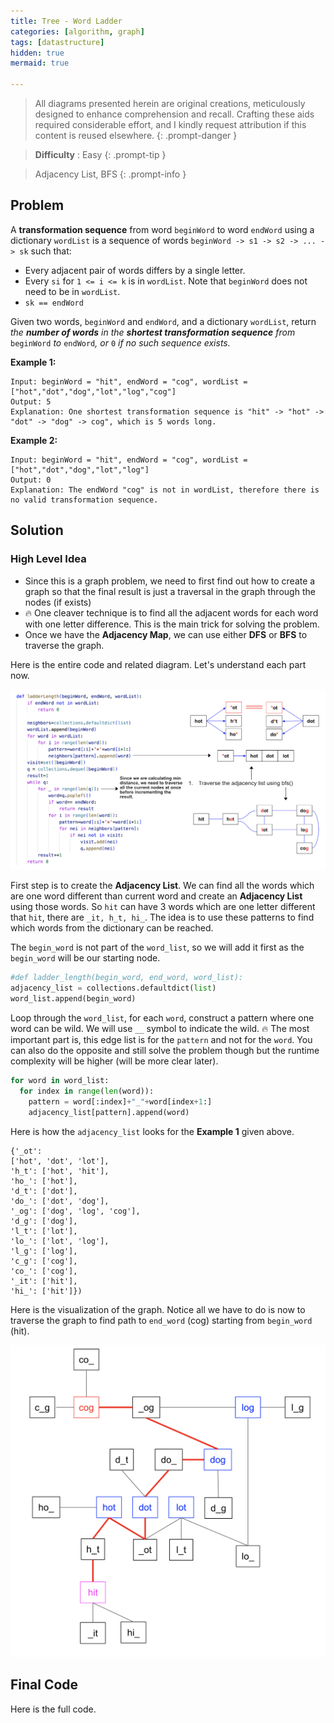 ```yaml
---
title: Tree - Word Ladder
categories: [algorithm, graph]
tags: [datastructure]
hidden: true
mermaid: true

---
```


> All diagrams presented herein are original creations, meticulously designed to enhance comprehension and recall. Crafting these aids required considerable effort, and I kindly request attribution if this content is reused elsewhere.
{: .prompt-danger }

> **Difficulty** :  Easy
{: .prompt-tip }

> Adjacency List, BFS
{: .prompt-info }

## Problem

A **transformation sequence** from word `beginWord` to word `endWord` using a dictionary `wordList` is a sequence of words `beginWord -> s1 -> s2 -> ... -> sk` such that:

- Every adjacent pair of words differs by a single letter.
- Every `si` for `1 <= i <= k` is in `wordList`. Note that `beginWord` does not need to be in `wordList`.
- `sk == endWord`

Given two words, `beginWord` and `endWord`, and a dictionary `wordList`, return *the **number of words** in the **shortest transformation sequence** from* `beginWord` *to* `endWord`*, or* `0` *if no such sequence exists.*

**Example 1:**

```
Input: beginWord = "hit", endWord = "cog", wordList = ["hot","dot","dog","lot","log","cog"]
Output: 5
Explanation: One shortest transformation sequence is "hit" -> "hot" -> "dot" -> "dog" -> cog", which is 5 words long.
```

**Example 2:**

```
Input: beginWord = "hit", endWord = "cog", wordList = ["hot","dot","dog","lot","log"]
Output: 0
Explanation: The endWord "cog" is not in wordList, therefore there is no valid transformation sequence.
```

## Solution

### High Level Idea

- Since this is a graph problem, we need to first find out how to create a graph so that the final result is just a traversal in the graph through the nodes (if exists)
- :fire: One cleaver technique is to find all the adjacent words for each word with one letter difference. This is the main trick for solving the problem.
- Once we have the **Adjacency Map**, we can use either **DFS** or **BFS** to traverse the graph.

Here is the entire code and related diagram. Let's understand each part now.

![image-20240421124957771](../assets/img/image-20240421124957771.png)

First step is to create the **Adjacency List**. We can find all the words which are one word different than current word and create an **Adjacency List** using those words. So `hit` can have 3 words which are one letter different that `hit`, there are  `_it, h_t, hi_`.  The idea is to use these patterns to find which words from the dictionary can be reached.

The `begin_word` is not part of the `word_list`, so we will add it first as the `begin_word` will be our starting node.

```python
#def ladder_length(begin_word, end_word, word_list):
adjacency_list = collections.defaultdict(list)
word_list.append(begin_word)
```

Loop through the `word_list`, for each `word`, construct a pattern where one word can be wild. We will use `__` symbol to indicate the wild. :fire: The most important part is, this edge list is for the `pattern` and not for the `word`. You can also do the opposite and still solve the problem though but the runtime complexity will be higher (will be more clear later).   

```python
for word in word_list:
  for index in range(len(word)):
    pattern = word[:index]+"_"+word[index+1:]
    adjacency_list[pattern].append(word)
```

Here is how the `adjacency_list` looks for the **Example 1** given above.

```
{'_ot': 
['hot', 'dot', 'lot'], 
'h_t': ['hot', 'hit'], 
'ho_': ['hot'], 
'd_t': ['dot'], 
'do_': ['dot', 'dog'], 
'_og': ['dog', 'log', 'cog'], 
'd_g': ['dog'], 
'l_t': ['lot'], 
'lo_': ['lot', 'log'], 
'l_g': ['log'], 
'c_g': ['cog'], 
'co_': ['cog'], 
'_it': ['hit'], 
'hi_': ['hit']})
```

Here is the visualization of the graph. Notice all we have to do is now to traverse the graph to find path to `end_word` (cog) starting from `begin_word` (hit).

<img src="../assets/img/image-20240421171412867.png" alt="image-20240421171412867" style="zoom:50%;" />

## Final Code

Here is the full code.

```python

        


```



